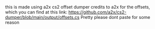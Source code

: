 this is made using a2x cs2 offset dumper
credits to a2x for the offsets, which you can find at this link:
https://github.com/a2x/cs2-dumper/blob/main/output/offsets.cs
Pretty please dont paste for some reason
